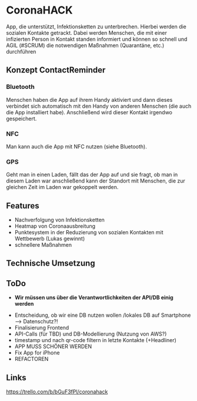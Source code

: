 # CoronaHACK
App, die unterstützt, Infektionsketten zu unterbrechen. Hierbei werden die sozialen Kontakte getrackt. Dabei werden Menschen, die mit einer infizierten Person in Kontakt standen informiert und können so schnell und AGIL (#SCRUM) die notwendigen Maßnahmen (Quarantäne, etc.) durchführen

## Konzept ContactReminder

### Bluetooth

Menschen haben die App auf ihrem Handy aktiviert und dann dieses verbindet sich automatisch mit den Handy von anderen Menschen (die auch die App installiert habe). Anschließend wird dieser Kontakt irgendwo gespeichert.

### NFC

Man kann auch die App mit NFC nutzen (siehe Bluetooth).

### GPS

Geht man in einen Laden, fällt das der App auf und sie fragt, ob man in diesem Laden war anschließend kann der Standort mit Menschen, die zur gleichen Zeit im Laden war gekoppelt werden.

## Features

* Nachverfolgung von Infektionsketten
* Heatmap von Coronaausbreitung
* Punktesystem in der Reduzierung von sozialen Kontakten mit Wettbewerb (Lukas gewinnt)
* schnellere Maßnahmen

## Technische Umsetzung



## ToDo
+  **Wir müssen uns über die Verantwortlichkeiten der API/DB einig werden**

* Entscheidung, ob wir eine DB nutzen wollen /lokales DB auf Smartphone --> Datenschutz?!
* Finalisierung Frontend
* API-Calls (für TBD)  und DB-Modellierung (Nutzung von AWS?)
* timestamp und nach qr-code filtern in letzte Kontakte (+Headliner)
* APP MUSS SCHÖNER WERDEN
* Fix App for iPhone
* REFACTOREN

## Links

https://trello.com/b/bGuF3fPl/coronahack
